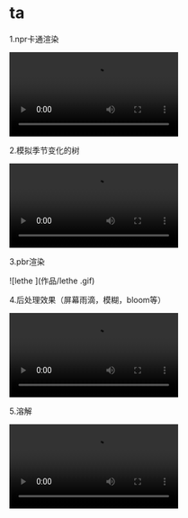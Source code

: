 # ta
1.npr卡通渲染

<video src="作品/FER.mp4"></video>

2.模拟季节变化的树



<video src="作品/tree.mp4"></video>



3.pbr渲染



![lethe ](作品/lethe .gif)



4.后处理效果（屏幕雨滴，模糊，bloom等）



<video src="作品/rain.mp4"></video>



5.溶解



<video src="作品/dissolve.mp4"></video>

